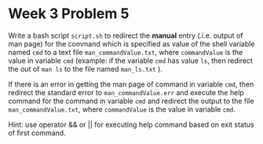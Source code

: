 # Week 3 Problem 5

Write a bash script ` script.sh ` to redirect the **manual** entry (.i.e. output of man page) for the command which is specified as value of the shell variable named ` cmd ` to a text file ` man_commandValue.txt `, where ` commandValue ` is the value in variable ` cmd ` (example: if the variable ` cmd ` has value ` ls `, then redirect the out of `man ls` to the file named ` man_ls.txt ` ).

If there is an error in getting the man page of command in variable ` cmd `, then redirect the standard error to ` man_commandValue.err ` and execute the help command for the command in variable ` cmd ` and redirect the output to the file ` man_commandValue.txt `, where ` commandValue ` is the value in variable ` cmd `.

Hint: use operator && or || for executing help command based on exit status of first command.

